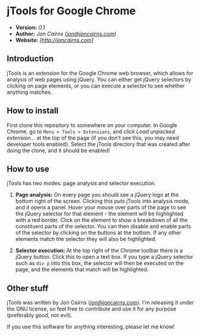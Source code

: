 # jTools for Google Chrome

- **Version:** *0.1*
- **Author:** *Jon Cairns (jon@joncairns.com)*
- **Website:** *[http://joncairns.com]*

## Introduction

jTools is an extension for the Google Chrome web browser, which allows for analysis
of web pages using jQuery. You can either get jQuery selectors by clicking on page
elements, or you can execute a selector to see whether anything matches.

## How to install

First clone this repository to somewhere on your computer. In Google Chrome, go
to `Menu > Tools > Extensions`, and click *Load unpacked extension...* at the top
of the page (if you don't see this, you may need developer tools enabled). Select
the jTools directory that was created after doing the clone, and it should be enabled!

## How to use

jTools has two modes: page analysis and selector execution.

1. **Page analysis:** On every page you should see a jQuery logo at the bottom
right of the screen. Clicking this puts jTools into analysis mode, and it opens
a panel. Hover your mouse over parts of the page to see the jQuery selector for
that element - the element will be highlighted with a red border. Click on the element
to show a breakdown of all the constituent parts of the selector. You can then
disable and enable parts of the selector by clicking on the buttons at the bottom.
If any other elements match the selector they will also be highlighted.

2. **Selector execution:** At the top right of the Chrome toolbar there is a jQuery
button. Click this to open a text box. If you type a jQuery selector such as `div p`
into this box, the selector will then be executed on the page, and the elements
that match will be highlighted.

## Other stuff

jTools was written by Jon Cairns (jon@joncairns.com). I'm releasing it under the
GNU license, so feel free to contribute and use it for any purpose (preferably
good, not evil).

If you use this software for anything interesting, please let me know!